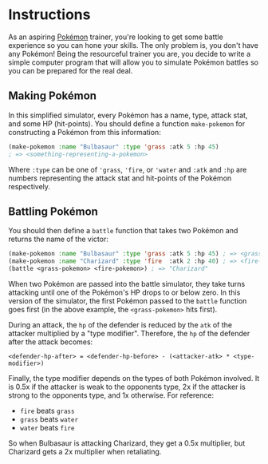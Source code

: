 # Instructions

As an aspiring [Pokémon][pokemon] trainer, you're looking to get some battle
experience so you can hone your skills. The only problem is, you don't have any
Pokémon! Being the resourceful trainer you are, you decide to write a simple
computer program that will allow you to simulate Pokémon battles so you can be
prepared for the real deal.

## Making Pokémon

In this simplified simulator, every Pokémon has a name, type, attack stat, and
some HP (hit-points). You should define a function `make-pokemon` for
constructing a Pokémon from this information:

```lisp
(make-pokemon :name "Bulbasaur" :type 'grass :atk 5 :hp 45)
; => <something-representing-a-pokemon>
```

Where `:type` can be one of `'grass`, `'fire`, or `'water` and `:atk` and `:hp`
are numbers representing the attack stat and hit-points of the Pokémon
respectively.

## Battling Pokémon

You should then define a `battle` function that takes two Pokémon and returns
the name of the victor:

```lisp
(make-pokemon :name "Bulbasaur" :type 'grass :atk 5 :hp 45) ; => <grass-pokemon>
(make-pokemon :name "Charizard" :type 'fire  :atk 2 :hp 40) ; => <fire-pokemon>
(battle <grass-pokemon> <fire-pokemon>) ; => "Charizard"
```

When two Pokémon are passed into the battle simulator, they take turns attacking
until one of the Pokémon's HP drops to or below zero. In this version of the
simulator, the first Pokémon passed to the `battle` function goes first (in the
above example, the `<grass-pokemon>` hits first).

During an attack, the `hp` of the defender is reduced by the `atk` of the
attacker multiplied by a "type modifier". Therefore, the `hp` of the defender
after the attack becomes:

```
<defender-hp-after> = <defender-hp-before> - (<attacker-atk> * <type-modifier>)
```

Finally, the type modifier depends on the types of both Pokémon involved. It is
0.5x if the attacker is weak to the opponents type, 2x if the attacker is strong
to the opponents type, and 1x otherwise. For reference:

  - `fire`  beats `grass`
  - `grass` beats `water`
  - `water` beats `fire`

So when Bulbasaur is attacking Charizard, they get a 0.5x multiplier, but
Charizard gets a 2x multiplier when retaliating.

[pokemon]: https://en.wikipedia.org/wiki/Pok%C3%A9mon
